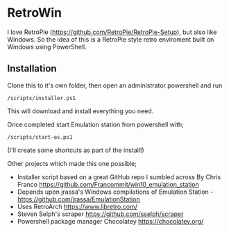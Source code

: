 # RetroWin

I love RetroPie (https://github.com/RetroPie/RetroPie-Setup), but also like Windows.  So the idea of this is a RetroPie style retro enviroment built on Windows using PowerShell.

## Installation

Clone this to it's own folder, then open an administrator powershell and run 

    /scripts/installer.ps1

This will download and install everything you need.

Once completed start Emulation station from powershell with;

    /scripts/start-es.ps1

(I'll create some shortcuts as part of the install!)

Other projects which made this one possible;

* Installer script based on a great GitHub repo I sumbled across By Chris Franco https://github.com/Francommit/win10_emulation_station
* Depends upon jrassa's Windows compilations of Emulation Station - https://github.com/jrassa/EmulationStation
* Uses RetroArch https://www.libretro.com/
* Steven Selph's scraper https://github.com/sselph/scraper
* Powershell package manager Chocolatey https://chocolatey.org/
